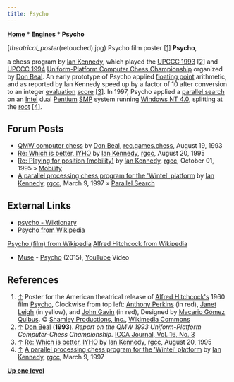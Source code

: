 ```yaml
---
title: Psycho
---
```

**[Home](Home "Home") \* [Engines](Engines "Engines") \* Psycho**



[_theatrical_poster_(retouched).jpg) Psycho film poster <a id="cite-note-1" href="#cite-ref-1">[1]</a>
**Psycho**,  

a chess program by [Ian Kennedy](Ian_Kennedy "Ian Kennedy"), which played the [UPCCC 1993](UPCCC_1993 "UPCCC 1993")
<a id="cite-note-2" href="#cite-ref-2">[2]</a> 
and [UPCCC 1994](UPCCC_1994 "UPCCC 1994") [Uniform-Platform Computer Chess Championship](Uniform-Platform_Computer_Chess_Championship "Uniform-Platform Computer Chess Championship") organized by [Don Beal](Don_Beal "Don Beal"). 
An early prototype of Psycho applied [floating point](https://chessprogramming.wikispaces.com/Float) arithmetic, 
and as reported by Ian Kennedy speed up by a factor of 10 after conversion to an integer [evaluation](Evaluation "Evaluation") [score](Score "Score")
<a id="cite-note-3" href="#cite-ref-3">[3]</a>. 
In 1997, Psycho applied a [parallel search](Parallel_Search "Parallel Search") on an [Intel](Intel "Intel") dual [Pentium](X86 "X86") [SMP](SMP "SMP") system running [Windows NT 4.0](Windows "Windows"), splitting at the [root](Root "Root")
<a id="cite-note-4" href="#cite-ref-4">[4]</a>. 



## Forum Posts


* [QMW computer chess](https://groups.google.com/g/rec.games.chess/c/USZ-JlNvqRI/m/Yn68mNr08xAJ) by [Don Beal](Don_Beal "Don Beal"), [rec.games.chess](Computer_Chess_Forums "Computer Chess Forums"), August 19, 1993
* [Re: Which is better, IYHO](https://groups.google.com/g/rec.games.chess.computer/c/y9QC3jsHuXY/m/zKboNNczE7MJ) by [Ian Kennedy](Ian_Kennedy "Ian Kennedy"), [rgcc](Computer_Chess_Forums "Computer Chess Forums"), August 20, 1995
* [Re: Playing for position (mobility)](https://groups.google.com/d/msg/rec.games.chess.computer/rrA9N-QGvyc/rpXOREzBMzgJ) by [Ian Kennedy](Ian_Kennedy "Ian Kennedy"), [rgcc](Computer_Chess_Forums "Computer Chess Forums"), October 01, 1995 » [Mobility](Mobility "Mobility")
* [A parallel processing chess program for the 'Wintel' platform](https://groups.google.com/d/msg/rec.games.chess.computer/OUBw5LIIkoc/5VBOqmfdIrsJ) by [Ian Kennedy](Ian_Kennedy "Ian Kennedy"), [rgcc](Computer_Chess_Forums "Computer Chess Forums"), March 9, 1997 » [Parallel Search](Parallel_Search "Parallel Search")


## External Links


* [psycho - Wiktionary](https://en.wiktionary.org/wiki/psycho)
* [Psycho from Wikipedia](https://en.wikipedia.org/wiki/Psycho)


 [Psycho (film) from Wikipedia](https://en.wikipedia.org/wiki/Psycho_%28film%29)
 [Alfred Hitchcock from Wikipedia](https://en.wikipedia.org/wiki/Alfred_Hitchcock#From_1960)
* [Muse](Category:Muse "Category:Muse") - [Psycho](https://en.wikipedia.org/wiki/Psycho_%28Muse_song%29) (2015), [YouTube](https://en.wikipedia.org/wiki/YouTube) Video


 
## References


1. <a id="cite-ref-1" href="#cite-note-1">↑</a> Poster for the American theatrical release of [Alfred Hitchcock's](https://en.wikipedia.org/wiki/Alfred_Hitchcock) 1960 film [Psycho](https://en.wikipedia.org/wiki/Psycho_(1960_film)), Clockwise from top left: [Anthony Perkins](https://en.wikipedia.org/wiki/Anthony_Perkins) (in red), [Janet Leigh](https://en.wikipedia.org/wiki/Janet_Leigh) (in yellow), and [John Gavin](https://en.wikipedia.org/wiki/John_Gavin) (in red), Designed by [Macario Gómez Quibus](https://en.wikipedia.org/wiki/Macario_G%C3%B3mez_Quibus). © [Shamley Productions, Inc.](https://the.hitchcock.zone/wiki/Shamley_Productions), [Wikimedia Commons](https://en.wikipedia.org/wiki/Wikimedia_Commons)
2. <a id="cite-ref-2" href="#cite-note-2">↑</a> [Don Beal](Don_Beal "Don Beal") (**1993**). *Report on the QMW 1993 Uniform-Platform Computer-Chess Championship.* [ICCA Journal, Vol. 16, No. 3](ICGA_Journal#16_3 "ICGA Journal")
3. <a id="cite-ref-3" href="#cite-note-3">↑</a> [Re: Which is better, IYHO](https://groups.google.com/d/msg/rec.games.chess.computer/y9QC3jsHuXY/zKboNNczE7MJ) by [Ian Kennedy](Ian_Kennedy "Ian Kennedy"), [rgcc](Computer_Chess_Forums "Computer Chess Forums"), August 20, 1995
4. <a id="cite-ref-4" href="#cite-note-4">↑</a> [A parallel processing chess program for the 'Wintel' platform](https://groups.google.com/d/msg/rec.games.chess.computer/OUBw5LIIkoc/5VBOqmfdIrsJ) by [Ian Kennedy](Ian_Kennedy "Ian Kennedy"), [rgcc](Computer_Chess_Forums "Computer Chess Forums"), March 9, 1997

**[Up one level](Engines "Engines")**







 
